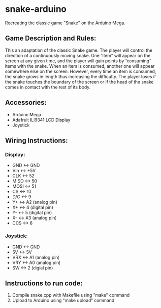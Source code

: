 # snake-arduino
Recreating the classic game "Snake" on the Arduino Mega.

## Game Description and Rules:
This an adaptation of the classic Snake game. The player will control the
direction of a continuously moving snake. One “item”  will appear on the
screen at any given time, and the player will gain points by “consuming”
items with the snake. When an item is consumed, another one will appear
somewhere else on the screen. However, every time an item is consumed, the
snake grows in length thus increasing the difficulty. The player loses if
the snake touches the boundary of the screen or if the head of the snake
comes in contact with the rest of its body.

## Accessories:
- Arduino Mega
- Adafruit ILI9341 LCD Display
- Joystick

## Wiring Instructions:
### Display:
- GND <-> GND  
- Vin <-> +5V  
- CLK <-> 52  
- MISO <-> 50  
- MOSI <-> 51  
- CS <-> 10  
- D/C <-> 9  
- Y+ <-> A2 (analog pin)  
- X+ <-> 4  (digital pin)  
- Y- <-> 5  (digital pin)  
- X- <-> A3 (analog pin)  
- CCS <-> 6  
### Joystick:
- GND <-> GND  
- 5V <-> 5V  
- VRX <-> A1 (analog pin)  
- VRY <-> A0 (analog pin)  
- SW <-> 2 (digial pin)  

## Instructions to run code:
1. Compile snake.cpp with Makefile using "make" command
2. Upload to Arduino using "make upload" command

